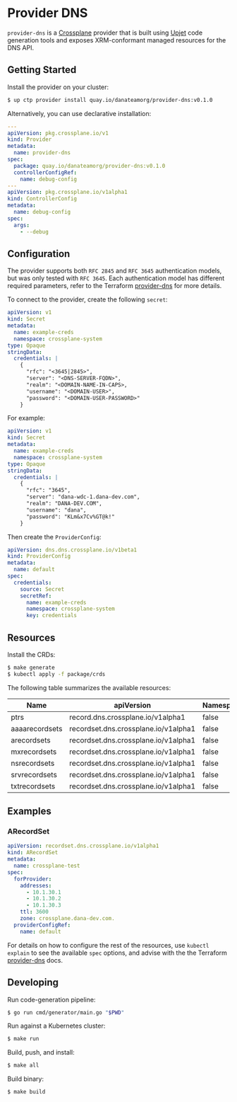 # Provider DNS

`provider-dns` is a [Crossplane](https://crossplane.io/) provider that
is built using [Upjet](https://github.com/crossplane/upjet) code
generation tools and exposes XRM-conformant managed resources for the
DNS API.

## Getting Started

Install the provider on your cluster:

```bash
$ up ctp provider install quay.io/danateamorg/provider-dns:v0.1.0
```

Alternatively, you can use declarative installation:

```yaml
---
apiVersion: pkg.crossplane.io/v1
kind: Provider
metadata:
  name: provider-dns
spec:
  package: quay.io/danateamorg/provider-dns:v0.1.0
  controllerConfigRef:
    name: debug-config
---
apiVersion: pkg.crossplane.io/v1alpha1
kind: ControllerConfig
metadata:
  name: debug-config
spec:
  args:
    - --debug
```

## Configuration

The provider supports both `RFC 2845` and `RFC 3645` authentication models, but was only tested with `RFC 3645`. Each authentication model has different required parameters, refer to the Terraform [provider-dns](https://registry.terraform.io/providers/hashicorp/dns/latest/docs) for more details.

To connect to the provider, create the following `secret`:

```yaml
apiVersion: v1
kind: Secret
metadata:
  name: example-creds
  namespace: crossplane-system
type: Opaque
stringData:
  credentials: |
    {
      "rfc": "<3645|2845>",
      "server": "<DNS-SERVER-FQDN>",
      "realm": "<DOMAIN-NAME-IN-CAPS>,
      "username": "<DOMAIN-USER>",
      "password": "<DOMAIN-USER-PASSWORD>"
    }
```

For example:

```yaml
apiVersion: v1
kind: Secret
metadata:
  name: example-creds
  namespace: crossplane-system
type: Opaque
stringData:
  credentials: |
    {
      "rfc": "3645",
      "server": "dana-wdc-1.dana-dev.com",
      "realm": "DANA-DEV.COM",
      "username": "dana",
      "password": "KLm&x7Cv%GT@k!"
    }
```

Then create the `ProviderConfig`:

```yaml
apiVersion: dns.dns.crossplane.io/v1beta1
kind: ProviderConfig
metadata:
  name: default
spec:
  credentials:
    source: Secret
    secretRef:
      name: example-creds
      namespace: crossplane-system
      key: credentials
```

## Resources

Install the CRDs:

```bash
$ make generate
$ kubectl apply -f package/crds
```

The following table summarizes the available resources:

| Name            | apiVersion                               | Namespaced | Kind          |
|-----------------|------------------------------------------|------------|---------------|
| ptrs            | record.dns.crossplane.io/v1alpha1       | false      | PTR           |
| aaaarecordsets  | recordset.dns.crossplane.io/v1alpha1    | false      | AAAARecordSet |
| arecordsets     | recordset.dns.crossplane.io/v1alpha1    | false      | ARecordSet    |
| mxrecordsets    | recordset.dns.crossplane.io/v1alpha1    | false      | MXRecordSet   |
| nsrecordsets    | recordset.dns.crossplane.io/v1alpha1    | false      | NSRecordSet   |
| srvrecordsets   | recordset.dns.crossplane.io/v1alpha1    | false      | SRVRecordSet  |
| txtrecordsets   | recordset.dns.crossplane.io/v1alpha1    | false      | TXTRecordSet  |

## Examples

### ARecordSet

```yaml
apiVersion: recordset.dns.crossplane.io/v1alpha1
kind: ARecordSet
metadata:
  name: crossplane-test
spec:
  forProvider:
    addresses:
      - 10.1.30.1
      - 10.1.30.2
      - 10.1.30.3
    ttl: 3600
    zone: crossplane.dana-dev.com.
  providerConfigRef:
    name: default
```

For details on how to configure the rest of the resources, use `kubectl explain` to see the available `spec` options, and advise with the the Terraform [provider-dns](https://registry.terraform.io/providers/hashicorp/dns/latest/docs) docs.

## Developing

Run code-generation pipeline:

```bash
$ go run cmd/generator/main.go "$PWD"
```

Run against a Kubernetes cluster:

```bash
$ make run
```

Build, push, and install:

```bash
$ make all
```

Build binary:

```bash
$ make build
```
